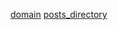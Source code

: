 [title]: <> (Vitalik Buterin's website)
[icon]: <> (http://vitalik.ca/images/icon.png)
[domain](http://localhost:5500)
[posts_directory](./posts)
